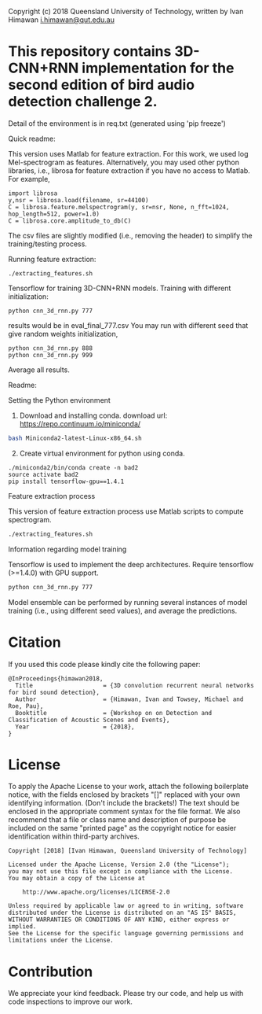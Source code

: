 Copyright (c) 2018 Queensland University of Technology, written by Ivan Himawan <i.himawan@qut.edu.au>

# This repository contains 3D-CNN+RNN implementation for the second edition of bird audio detection challenge 2.

Detail of the environment is in req.txt (generated using 'pip freeze')

Quick readme:

This version uses Matlab for feature extraction. For this work, we used log Mel-spectrogram as features. Alternatively, you may used other python libraries, i.e., librosa for feature extraction if you have no access to Matlab.
For example,
```
import librosa
y,nsr = librosa.load(filename, sr=44100)
C = librosa.feature.melspectrogram(y, sr=nsr, None, n_fft=1024, hop_length=512, power=1.0)
C = librosa.core.amplitude_to_db(C)
```
The csv files are slightly modified (i.e., removing the header) to simplify the training/testing process.

Running feature extraction:
```
./extracting_features.sh
```

Tensorflow for training 3D-CNN+RNN models.
Training with different initialization:
```
python cnn_3d_rnn.py 777
```
results would be in eval_final_777.csv
You may run with different seed that give random weights initialization,
```
python cnn_3d_rnn.py 888
python cnn_3d_rnn.py 999
```
Average all results.

Readme:

Setting the Python environment

1. Download and installing conda.
download url: https://repo.continuum.io/miniconda/
```bash
bash Miniconda2-latest-Linux-x86_64.sh
```
2. Create virtual environment for python using conda.
```
./miniconda2/bin/conda create -n bad2
source activate bad2
pip install tensorflow-gpu==1.4.1
```

Feature extraction process

This version of feature extraction process use Matlab scripts to compute spectrogram.
```bash
./extracting_features.sh
```
Information regarding model training

Tensorflow is used to implement the deep architectures. Require tensorflow (>=1.4.0) with GPU support.
```bash
python cnn_3d_rnn.py 777
```
Model ensemble can be performed by running several instances of model training (i.e., using different seed values), and average the predictions.

# Citation
If you used this code please kindly cite the following paper:
```
@InProceedings{himawan2018,
  Title                    = {3D convolution recurrent neural networks for bird sound detection},
  Author                   = {Himawan, Ivan and Towsey, Michael and Roe, Pau},
  Booktitle                = {Workshop on on Detection and Classification of Acoustic Scenes and Events},
  Year                     = {2018},
}
```
# License
To apply the Apache License to your work, attach the following boilerplate notice, with the fields enclosed by brackets "[]" replaced with your own identifying information. (Don't include the brackets!) The text should be enclosed in the appropriate comment syntax for the file format. We also recommend that a file or class name and description of purpose be included on the same "printed page" as the copyright notice for easier identification within third-party archives.
```
Copyright [2018] [Ivan Himawan, Queensland University of Technology]

Licensed under the Apache License, Version 2.0 (the "License");
you may not use this file except in compliance with the License.
You may obtain a copy of the License at

    http://www.apache.org/licenses/LICENSE-2.0

Unless required by applicable law or agreed to in writing, software
distributed under the License is distributed on an "AS IS" BASIS,
WITHOUT WARRANTIES OR CONDITIONS OF ANY KIND, either express or implied.
See the License for the specific language governing permissions and
limitations under the License.
```
# Contribution
We appreciate your kind feedback. Please try our code, and help us with code inspections to improve our work.
